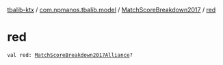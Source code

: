 [tbalib-ktx](../../index.md) / [com.npmanos.tbalib.model](../index.md) / [MatchScoreBreakdown2017](index.md) / [red](./red.md)

# red

`val red: `[`MatchScoreBreakdown2017Alliance`](../-match-score-breakdown2017-alliance/index.md)`?`